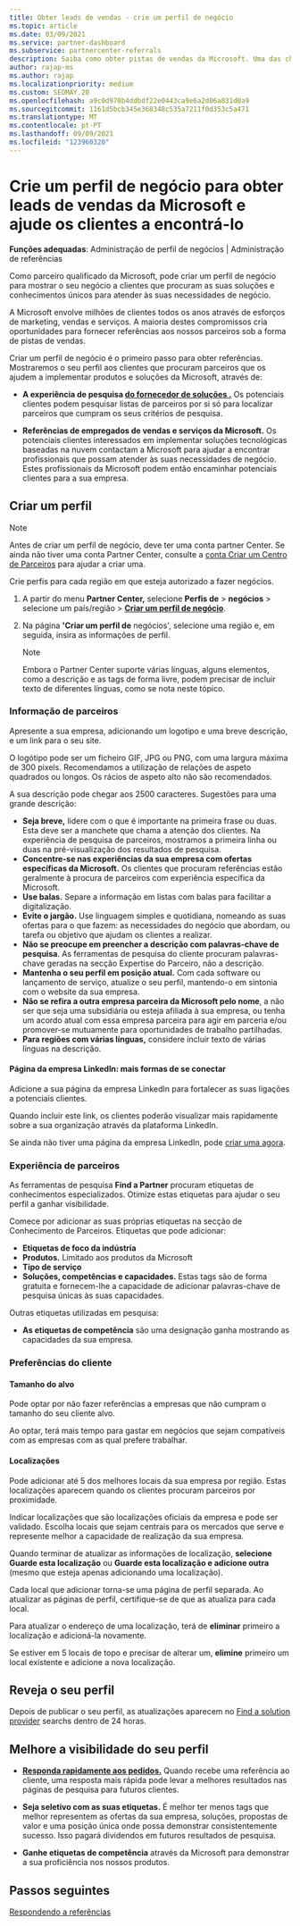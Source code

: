```yaml
---
title: Obter leads de vendas - crie um perfil de negócio
ms.topic: article
ms.date: 03/09/2021
ms.service: partner-dashboard
ms.subservice: partnercenter-referrals
description: Saiba como obter pistas de vendas da Microsoft. Uma das chaves é criar um perfil de negócio no Partner Center que permita que os clientes o encontrem mais facilmente.
author: rajap-ms
ms.author: rajap
ms.localizationpriority: medium
ms.custom: SEOMAY.20
ms.openlocfilehash: a9c0d970b4ddbdf22e0443ca9e6a2d06a031d0a9
ms.sourcegitcommit: 1161d5bcb345e368348c535a7211f0d353c5a471
ms.translationtype: MT
ms.contentlocale: pt-PT
ms.lasthandoff: 09/09/2021
ms.locfileid: "123960320"
---
```

# <a name="create-a-business-profile-to-get-microsoft-sales-leads-and-help-customers-find-you"></a>Crie um perfil de negócio para obter leads de vendas da Microsoft e ajude os clientes a encontrá-lo

**Funções adequadas**: Administração de perfil de negócios | Administração de referências

Como parceiro qualificado da Microsoft, pode criar um perfil de negócio para mostrar o seu negócio a clientes que procuram as suas soluções e conhecimentos únicos para atender às suas necessidades de negócio.

A Microsoft envolve milhões de clientes todos os anos através de esforços de marketing, vendas e serviços. A maioria destes compromissos cria oportunidades para fornecer referências aos nossos parceiros sob a forma de pistas de vendas. 

Criar um perfil de negócio é o primeiro passo para obter referências. Mostraremos o seu perfil aos clientes que procuram parceiros que os ajudem a implementar produtos e soluções da Microsoft, através de:

- **A experiência de pesquisa [do fornecedor de soluções .](https://www.microsoft.com/solution-providers/home)** Os potenciais clientes podem pesquisar listas de parceiros por si só para localizar parceiros que cumpram os seus critérios de pesquisa.

- **Referências de empregados de vendas e serviços da Microsoft.** Os potenciais clientes interessados em implementar soluções tecnológicas baseadas na nuvem contactam a Microsoft para ajudar a encontrar profissionais que possam atender às suas necessidades de negócio. Estes profissionais da Microsoft podem então encaminhar potenciais clientes para a sua empresa.

## <a name="create-a-profile"></a>Criar um perfil

> [!NOTE]  
> Antes de criar um perfil de negócio, deve ter uma conta partner Center. Se ainda não tiver uma conta Partner Center, consulte a [conta Criar um Centro de Parceiros](mpn-create-a-partner-center-account.md) para ajudar a criar uma.

Crie perfis para cada região em que esteja autorizado a fazer negócios.

1. A partir do menu **Partner Center,** selecione **Perfis de** &gt; **negócios** &gt; selecione um país/região > **[Criar um perfil de negócio](https://partner.microsoft.com/referrals/businessprofiles/)**.

2. Na página **'Criar um perfil de** negócios', selecione uma região e, em seguida, insira as informações de perfil.
   > [!NOTE]  
   >  Embora o Partner Center suporte várias línguas, alguns elementos, como a descrição e as tags de forma livre, podem precisar de incluir texto de diferentes línguas, como se nota neste tópico.

### <a name="partner-information"></a>Informação de parceiros

Apresente a sua empresa, adicionando um logotipo e uma breve descrição, e um link para o seu site. 

O logótipo pode ser um ficheiro GIF, JPG ou PNG, com uma largura máxima de 300 pixels. Recomendamos a utilização de relações de aspeto quadrados ou longos. Os rácios de aspeto alto não são recomendados.

A sua descrição pode chegar aos 2500 caracteres. Sugestões para uma grande descrição: 

-  **Seja breve,** lidere com o que é importante na primeira frase ou duas. Esta deve ser a manchete que chama a atenção dos clientes. Na experiência de pesquisa de parceiros, mostramos a primeira linha ou duas na pré-visualização dos resultados de pesquisa.
-  **Concentre-se nas experiências da sua empresa com ofertas específicas da Microsoft.** Os clientes que procuram referências estão geralmente à procura de parceiros com experiência específica da Microsoft.
-  **Use balas.** Separe a informação em listas com balas para facilitar a digitalização.
-  **Evite o jargão.** Use linguagem simples e quotidiana, nomeando as suas ofertas para o que fazem: as necessidades do negócio que abordam, ou tarefa ou objetivo que ajudam os clientes a realizar.
-  **Não se preocupe em preencher a descrição com palavras-chave de pesquisa**. As ferramentas de pesquisa do cliente procuram palavras-chave geradas na secção Expertise do Parceiro, não a descrição.
-  **Mantenha o seu perfil em posição atual.** Com cada software ou lançamento de serviço, atualize o seu perfil, mantendo-o em sintonia com o website da sua empresa.
-  **Não se refira a outra empresa parceira da Microsoft pelo nome**, a não ser que seja uma subsidiária ou esteja afiliada à sua empresa, ou tenha um acordo atual com essa empresa parceira para agir em parceria e/ou promover-se mutuamente para oportunidades de trabalho partilhadas.
-  **Para regiões com várias línguas,** considere incluir texto de várias línguas na descrição.

#### <a name="linkedin-company-page-more-ways-to-connect"></a>Página da empresa LinkedIn: mais formas de se conectar

Adicione a sua página da empresa LinkedIn para fortalecer as suas ligações a potenciais clientes. 

Quando incluir este link, os clientes poderão visualizar mais rapidamente sobre a sua organização através da plataforma LinkedIn.

Se ainda não tiver uma página da empresa LinkedIn, pode [criar uma agora](https://www.linkedin.com/company/setup/new/).

### <a name="partner-expertise"></a>Experiência de parceiros

As ferramentas de pesquisa **Find a Partner** procuram etiquetas de conhecimentos especializados. Otimize estas etiquetas para ajudar o seu perfil a ganhar visibilidade.

Comece por adicionar as suas próprias etiquetas na secção de Conhecimento de Parceiros. Etiquetas que pode adicionar: 

-  **Etiquetas de foco da indústria**
-  **Produtos.** Limitado aos produtos da Microsoft
-  **Tipo de serviço**
-  **Soluções, competências e capacidades.** Estas tags são de forma gratuita e fornecem-lhe a capacidade de adicionar palavras-chave de pesquisa únicas às suas capacidades.

Outras etiquetas utilizadas em pesquisa:

- **As etiquetas de competência** são uma designação ganha mostrando as capacidades da sua empresa.

### <a name="customer-preferences"></a>Preferências do cliente

#### <a name="target-size"></a>Tamanho do alvo

Pode optar por não fazer referências a empresas que não cumpram o tamanho do seu cliente alvo.

Ao optar, terá mais tempo para gastar em negócios que sejam compatíveis com as empresas com as qual prefere trabalhar.

#### <a name="locations"></a>Localizações

Pode adicionar até 5 dos melhores locais da sua empresa por região. Estas localizações aparecem quando os clientes procuram parceiros por proximidade.

Indicar localizações que são localizações oficiais da empresa e pode ser validado. Escolha locais que sejam centrais para os mercados que serve e represente melhor a capacidade de realização da sua empresa.

Quando terminar de atualizar as informações de localização, **selecione Guarde esta localização** ou **Guarde esta localização e adicione outra** (mesmo que esteja apenas adicionando uma localização).

Cada local que adicionar torna-se uma página de perfil separada. Ao atualizar as páginas de perfil, certifique-se de que as atualiza para cada local.

Para atualizar o endereço de uma localização, terá de **eliminar** primeiro a localização e adicioná-la novamente.

Se estiver em 5 locais de topo e precisar de alterar um, **elimine** primeiro um local existente e adicione a nova localização.

## <a name="review-your-profile"></a>Reveja o seu perfil

Depois de publicar o seu perfil, as atualizações aparecem no [Find a solution provider](https://appsource.microsoft.com/marketplace/partner-dir) searchs dentro de 24 horas.

## <a name="improve-the-visibility-of-your-profile"></a>Melhore a visibilidade do seu perfil

- **[Responda rapidamente aos pedidos.](manage-leads.md)** Quando recebe uma referência ao cliente, uma resposta mais rápida pode levar a melhores resultados nas páginas de pesquisa para futuros clientes.

- **Seja seletivo com as suas etiquetas.**  É melhor ter menos tags que melhor representem as ofertas da sua empresa, soluções, propostas de valor e uma posição única onde possa demonstrar consistentemente sucesso.  Isso pagará dividendos em futuros resultados de pesquisa.
- **Ganhe etiquetas de competência** através da Microsoft para demonstrar a sua proficiência nos nossos produtos.

## <a name="next-steps"></a>Passos seguintes

[Respondendo a referências](manage-leads.md)
